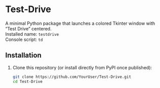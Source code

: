 # Test-Drive

A minimal Python package that launches a colored Tkinter window with “Test Drive” centered.  
Installed name: `testdrive`  
Console script: `td`

## Installation

1. Clone this repository (or install directly from PyPI once published):
   ```bash
   git clone https://github.com/YourUser/Test-Drive.git
   cd Test-Drive
